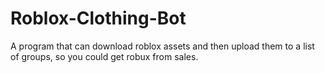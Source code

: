 # Roblox-Clothing-Bot
A program that can download roblox assets and then upload them to a list of groups, so you could get robux from sales.
